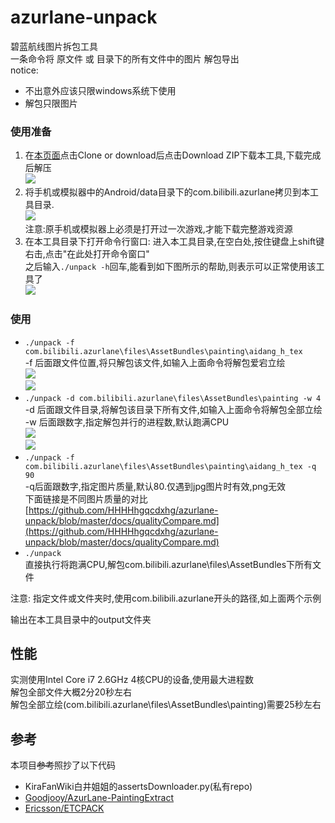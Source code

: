 # azurlane-unpack	
碧蓝航线图片拆包工具  	
一条命令将 原文件 或 目录下的所有文件中的图片 解包导出  	
notice:  
- 不出意外应该只限windows系统下使用	
-  解包只限图片
### 使用准备
1. 在[本页面](https://github.com/HHHHhgqcdxhg/azurlane-unpack)点击Clone or download后点击Download ZIP下载本工具,下载完成后解压  
![](https://ws1.sinaimg.cn/large/006WuIpegy1fzr32nu9cuj30kx0af0tw.jpg)  
2. 将手机或模拟器中的Android/data目录下的com.bilibili.azurlane拷贝到本工具目录.  
![](https://ws1.sinaimg.cn/large/006WuIpegy1fzr39j1efwj30ik0ezta4.jpg)  
注意:原手机或模拟器上必须是打开过一次游戏,才能下载完整游戏资源  
3. 在本工具目录下打开命令行窗口: 进入本工具目录,在空白处,按住键盘上shift键右击,点击"在此处打开命令窗口"  
之后输入```./unpack -h```回车,能看到如下图所示的帮助,则表示可以正常使用该工具了  
![](https://ws1.sinaimg.cn/large/006WuIpegy1fzsghtpoexj30gv08at8z.jpg)
### 使用
- ```./unpack -f com.bilibili.azurlane\files\AssetBundles\painting\aidang_h_tex```  
-f 后面跟文件位置,将只解包该文件,如输入上面命令将解包爱宕立绘  
![](https://ws1.sinaimg.cn/large/006WuIpegy1fzsgm85a8xj3115021mx6.jpg)  
![](https://ws1.sinaimg.cn/large/006WuIpegy1fzrc4q9ockj30if05c0sx.jpg)	
- ```./unpack -d com.bilibili.azurlane\files\AssetBundles\painting -w 4```  
-d 后面跟文件目录,将解包该目录下所有文件,如输入上面命令将解包全部立绘  
-w 后面跟数字,指定解包并行的进程数,默认跑满CPU  
![](https://ws1.sinaimg.cn/large/006WuIpegy1fzsgtj8ivmj3120087gmi.jpg)  
![](https://ws1.sinaimg.cn/large/006WuIpegy1fzrc45oxxjj30vc0a9jsa.jpg)
- ```./unpack -f com.bilibili.azurlane\files\AssetBundles\painting\aidang_h_tex -q 90```  
-q后面跟数字,指定图片质量,默认80.仅遇到jpg图片时有效,png无效  
下面链接是不同图片质量的对比  
[https://github.com/HHHHhgqcdxhg/azurlane-unpack/blob/master/docs/qualityCompare.md](https://github.com/HHHHhgqcdxhg/azurlane-unpack/blob/master/docs/qualityCompare.md)
- ```./unpack```  
直接执行将跑满CPU,解包com.bilibili.azurlane\files\AssetBundles下所有文件  

注意: 指定文件或文件夹时,使用com.bilibili.azurlane开头的路径,如上面两个示例  

输出在本工具目录中的output文件夹
## 性能	
实测使用Intel Core i7 2.6GHz 4核CPU的设备,使用最大进程数  
解包全部文件大概2分20秒左右  
解包全部立绘(com.bilibili.azurlane\files\AssetBundles\painting)需要25秒左右
## 参考
本项目~~参考~~照抄了以下代码  
- KiraFanWiki白井姐姐的assertsDownloader.py(私有repo)  
- [Goodjooy/AzurLane-PaintingExtract](https://github.com/Goodjooy/AzurLane-PaintingExtract)  
- [Ericsson/ETCPACK](https://github.com/Ericsson/ETCPACK)
